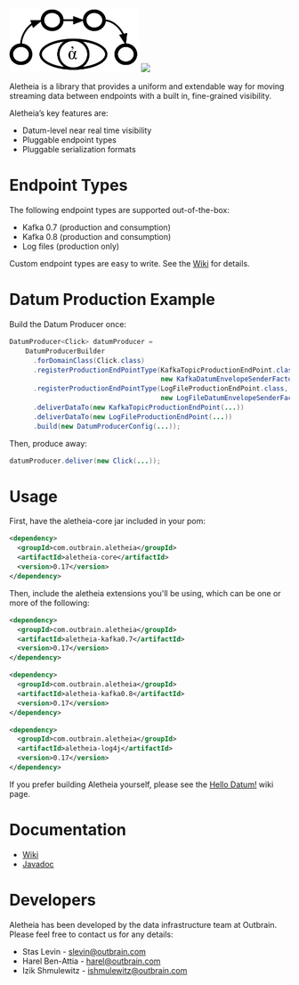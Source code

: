 <img src="/logo/Aletheia-logo.png" height="115"></img>
![](https://github.com/outbrain/Aletheia/blob/master/logo/Aletheia.png)

Aletheia is a library that provides a uniform and extendable way for moving streaming data between endpoints with a built in, fine-grained visibility.

Aletheia’s key features are:
* Datum-level near real time visibility
* Pluggable endpoint types 
* Pluggable serialization formats

# Endpoint Types
The following endpoint types are supported out-of-the-box:
* Kafka 0.7 (production and consumption)
* Kafka 0.8 (production and consumption)
* Log files (production only)

Custom endpoint types are easy to write. See the [Wiki](https://github.com/outbrain/Aletheia/wiki/Production-%26-Consumption-EndPoint-types) for details.

# Datum Production Example
Build the Datum Producer once:

```java
DatumProducer<Click> datumProducer = 
    DatumProducerBuilder
      .forDomainClass(Click.class)
      .registerProductionEndPointType(KafkaTopicProductionEndPoint.class,
                                      new KafkaDatumEnvelopeSenderFactory())
      .registerProductionEndPointType(LogFileProductionEndPoint.class,
                                      new LogFileDatumEnvelopeSenderFactory())
      .deliverDataTo(new KafkaTopicProductionEndPoint(...))
      .deliverDataTo(new LogFileProductionEndPoint(...))
      .build(new DatumProducerConfig(...));
```

Then, produce away:

```java
datumProducer.deliver(new Click(...));
```

# Usage

First, have the aletheia-core jar included in your pom:

```xml
<dependency>
  <groupId>com.outbrain.aletheia</groupId>
  <artifactId>aletheia-core</artifactId>
  <version>0.17</version>
</dependency>
```

Then, include the aletheia extensions you'll be using, which can be one or more of the following:

```xml
<dependency>
  <groupId>com.outbrain.aletheia</groupId>
  <artifactId>aletheia-kafka0.7</artifactId>
  <version>0.17</version>
</dependency>
```

```xml
<dependency>
  <groupId>com.outbrain.aletheia</groupId>
  <artifactId>aletheia-kafka0.8</artifactId>
  <version>0.17</version>
</dependency>
```

```xml
<dependency>
  <groupId>com.outbrain.aletheia</groupId>
  <artifactId>aletheia-log4j</artifactId>
  <version>0.17</version>
</dependency>
```


If you prefer building Aletheia yourself, please see the [Hello Datum!](https://github.com/outbrain/Aletheia/wiki/Hello-Datum%21) wiki page.

# Documentation
*  [Wiki](https://github.com/outbrain/Aletheia/wiki)
*  [Javadoc](http://outbrain.github.io/Aletheia/)

# Developers
Aletheia has been developed by the data infrastructure team at Outbrain.   
Please feel free to contact us for any details:

* Stas Levin - <slevin@outbrain.com>
* Harel Ben-Attia - <harel@outbrain.com>
* Izik Shmulewitz - <ishmulewitz@outbrain.com>
